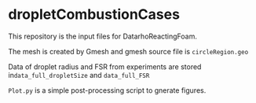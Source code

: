 # dropletCombustionCases

This repository is the input files for DatarhoReactingFoam. 

The mesh is created by Gmesh and gmesh source file is `circleRegion.geo`

Data of droplet radius and FSR from experiments are stored in`data_full_dropletSize` and `data_full_FSR`

`Plot.py` is a simple post-processing script to gnerate figures.
